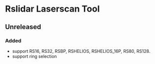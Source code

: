 
# Rslidar Laserscan Tool

## Unreleased

### Added
+ support RS16, RS32, RSBP, RSHELIOS, RSHELIOS_16P, RS80, RS128.
+ support ring selection
